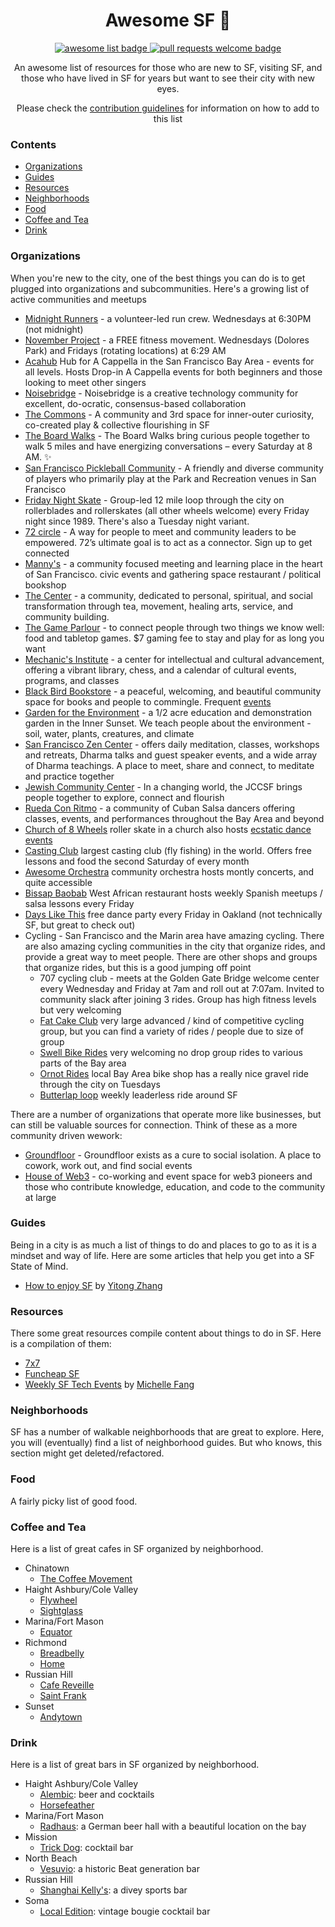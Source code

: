 <div align="center">
  <h1 align="center">Awesome SF 🌉</h1>
  <p align="center">
    <a href="https://github.com/sindresorhus/awesome">
      <img alt="awesome list badge" src="https://cdn.rawgit.com/sindresorhus/awesome/d7305f38d29fed78fa85652e3a63e154dd8e8829/media/badge.svg">
    </a>
    <a href="http://makeapullrequest.com">
      <img alt="pull requests welcome badge" src="https://img.shields.io/badge/PRs-welcome-brightgreen.svg?style=flat">
    </a>
  </p>
  
  <p align="center"> An awesome list of resources for those who are new to SF, visiting SF, and those who have lived in SF for years but want to see their city with new eyes.</p>
  <p align="center">Please check the <a href="CONTRIBUTING.md">contribution guidelines</a> for information on how to add to this list</p>
  
</div>

### Contents

- [Organizations](#organizations)
- [Guides](#guides)
- [Resources](#resources)
- [Neighborhoods](#neighborhoods)
- [Food](#food)
- [Coffee and Tea](#coffee-and-tea)
- [Drink](#drink)

### Organizations

When you're new to the city, one of the best things you can do is to get plugged into organizations and subcommunities. Here's a growing list of active communities and meetups

- [Midnight Runners](https://linktr.ee/midnightrunnerssf) - a volunteer-led run crew. Wednesdays at 6:30PM (not midnight)
- [November Project](https://november-project.com/san-francisco-ca/) - a FREE fitness movement. Wednesdays (Dolores Park) and Fridays (rotating locations) at 6:29 AM
- [Acahub](https://www.acahub.co/) Hub for A Cappella in the San Francisco Bay Area - events for all levels. Hosts Drop-in A Cappella events for both beginners and those looking to meet other singers
- [Noisebridge](https://www.noisebridge.net/wiki/Noisebridge) - Noisebridge is a creative technology community for excellent, do-ocratic, consensus-based collaboration
- [The Commons](https://www.thesfcommons.com/) - A community and 3rd space for inner-outer curiosity, co-created play & collective flourishing in SF
- [The Board Walks](https://www.theboardwalks.com) - The Board Walks bring curious people together to walk 5 miles and have energizing conversations – every Saturday at 8 AM. ✨
- [San Francisco Pickleball Community](https://pickleballsf.com/) - A friendly and diverse community of players who primarily play at the Park and Recreation venues in San Francisco
- [Friday Night Skate](https://www.facebook.com/groups/196455884283726) - Group-led 12 mile loop through the city on rollerblades and rollerskates (all other wheels welcome) every Friday night since 1989. There's also a Tuesday night variant.
- [72 circle](https://72circle.com/) - A way for people to meet and community leaders to be empowered. 72’s ultimate goal is to act as a connector. Sign up to get connected
- [Manny's](https://welcometomannys.com/) - a community focused meeting and learning place in the heart of San Francisco. civic events and gathering space restaurant / political bookshop
- [The Center](https://www.thecentersf.com/) - a community, dedicated to personal, spiritual, and social transformation through tea, movement, healing arts, service, and community building.
- [The Game Parlour](https://www.thegameparlour.com/) - to connect people through two things we know well: food and tabletop games. $7 gaming fee to stay and play for as long you want
- [Mechanic's Institute](https://www.milibrary.org/) - a center for intellectual and cultural advancement, offering a vibrant library, chess, and a calendar of cultural events, programs, and classes
- [Black Bird Bookstore](https://blackbirdsf.com/) - a peaceful, welcoming, and beautiful community space for books and people to commingle. Frequent [events](https://blackbirdsf.com/blogs/upcoming-events)
- [Garden for the Environment](https://www.gardenfortheenvironment.org/) - a 1/2 acre education and demonstration garden in the Inner Sunset. We teach people about the environment - soil, water, plants, creatures, and climate
- [San Francisco Zen Center](https://www.sfzc.org/) - offers daily meditation, classes, workshops and retreats, Dharma talks and guest speaker events, and a wide array of Dharma teachings. A place to meet, share and connect, to meditate and practice together
- [Jewish Community Center](https://www.jccsf.org/) - In a changing world, the JCCSF brings people together to explore, connect and flourish
- [Rueda Con Ritmo](https://www.ruedaconritmo.com) - a community of Cuban Salsa dancers offering classes, events, and performances throughout the Bay Area and beyond
- [Church of 8 Wheels](http://www.churchof8wheels.com/) roller skate in a church also hosts [ecstatic dance events](https://ecstaticdance.org/dance/san-francisco-ecstatic-dance/)
 - [Casting Club](https://www.ggacc.org/) largest casting club (fly fishing) in the world. Offers free lessons and food the second Saturday of every month
- [Awesome Orchestra](https://awesomeorchestra.org/) community orchestra hosts montly concerts, and quite accessible
- [Bissap Baobab](https://www.bissapbaobab.com/events) West African restaurant hosts weekly Spanish meetups / salsa lessons every Friday
- [Days Like This](https://www.instagram.com/dayslikethis.oakland/) free dance party every Friday in Oakland (not technically SF, but great to check out)
- Cycling - San Francisco and the Marin area have amazing cycling. There are also amazing cycling communities in the city that organize rides, and provide a great way to meet people. There are other shops and groups that organize rides, but this is a good jumping off point
    - 707 cycling club - meets at the Golden Gate Bridge welcome center every Wednesday and Friday at 7am and roll out at 7:07am. Invited to community slack after joining 3 rides. Group has high fitness levels but very welcoming
    - [Fat Cake Club](https://www.fatcake.cc/) very large advanced / kind of competitive cycling group, but you can find a variety of rides / people due to size of group
    - [Swell Bike Rides](https://www.swellbicycles.com/rides-clinics) very welcoming no drop group rides to various parts of the Bay area
    - [Ornot Rides](https://www.ornotbike.com/pages/showroom) local Bay Area bike shop has a really nice gravel ride through the city on Tuesdays
    - [Butterlap loop](https://butterlap.bike/) weekly leaderless ride around SF

There are a number of organizations that operate more like businesses, but can still be valuable sources for connection. Think of these as a more community driven wework:

- [Groundfloor](https://groundfloorclub.com/) - Groundfloor exists as a cure to social isolation. A place to cowork, work out, and find social events
- [House of Web3](https://edgeandnode.com/thehouseofweb3/) - co-working and event space for web3 pioneers and those who contribute knowledge, education, and code to the community at large

### Guides

Being in a city is as much a list of things to do and places to go to as it is a mindset and way of life. Here are some articles that help you get into a SF State of Mind.

- [How to enjoy SF](http://zhayitong.com/2023/06/17/sf.html) by [Yitong Zhang](https://twitter.com/zhayitong)

### Resources

There some great resources compile content about things to do in SF. Here is a compilation of them:

- [7x7](https://www.7x7.com/)
- [Funcheap SF](https://sf.funcheap.com/)
- [Weekly SF Tech Events](https://michellesnotion.notion.site/michellesnotion/SF-Community-Guide-e7d74969a4af434ca578196370f826ef) by [Michelle Fang](https://twitter.com/michelleefang)

### Neighborhoods

SF has a number of walkable neighborhoods that are great to explore. Here, you will (eventually) find a list of neighborhood guides. But who knows, this section might get deleted/refactored.

### Food

A fairly picky list of good food.

### Coffee and Tea

Here is a list of great cafes in SF organized by neighborhood.

- Chinatown
  - [The Coffee Movement](https://maps.app.goo.gl/CEusyx9qeusRhxJAA)
- Haight Ashbury/Cole Valley
  - [Flywheel](https://maps.app.goo.gl/5q8RyDZXQwuSxoLP9)
  - [Sightglass](https://goo.gl/maps/Y9rzXEri1o2F7ZWX9)
- Marina/Fort Mason
  - [Equator](https://goo.gl/maps/MyiAeLse2naJ2nJX6)
- Richmond
  - [Breadbelly](https://goo.gl/maps/apUjMEXvLcPKyQVt6)
  - [Home](https://maps.app.goo.gl/RACQMAdSaSqPFKKi6)
- Russian Hill
  - [Cafe Reveille](https://goo.gl/maps/A71SsXjqwFc29JtQ6)
  - [Saint Frank](https://goo.gl/maps/zXfTzSxyAy5F2zzU6)
- Sunset
  - [Andytown](https://goo.gl/maps/QAoxPg8HhoMJvan39)

### Drink

Here is a list of great bars in SF organized by neighborhood.

- Haight Ashbury/Cole Valley
  - [Alembic](https://maps.app.goo.gl/frwB6ftAQhoakRbY9): beer and cocktails
  - [Horsefeather](https://maps.app.goo.gl/ZqgmntTdiGjjga2n9)
- Marina/Fort Mason
  - [Radhaus](https://maps.app.goo.gl/D2j2UycRBKbUJZJG6): a German beer hall with a beautiful location on the bay
- Mission
  - [Trick Dog](https://maps.app.goo.gl/ZMYS3mdUNYcRAC8W6): cocktail bar
- North Beach
  - [Vesuvio](https://maps.app.goo.gl/DHvLv2hTxKgbD2DL9): a historic Beat generation bar
- Russian Hill
  - [Shanghai Kelly's](https://maps.app.goo.gl/VKVgXnGpCrNXUNSa7): a divey sports bar
- Soma
  - [Local Edition](https://maps.app.goo.gl/ubQAXWd4nA5d4Ufk9): vintage bougie cocktail bar
